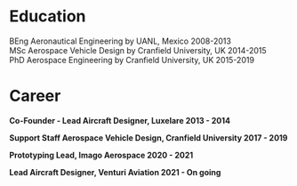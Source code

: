 # Education

BEng Aeronautical Engineering by UANL, Mexico 2008-2013 <br />
MSc Aerospace Vehicle Design by Cranfield University, UK 2014-2015 <br />
PhD Aerospace Engineering by Cranfield University, UK 2015-2019 <br />

# Career
**Co-Founder - Lead Aircraft Designer, Luxelare 2013 - 2014** <br />

**Support Staff Aerospace Vehicle Design, Cranfield University 2017 - 2019** <br />

**Prototyping Lead, Imago Aerospace 2020 - 2021** <br />

**Lead Aircraft Designer, Venturi Aviation 2021 - On going** <br />

